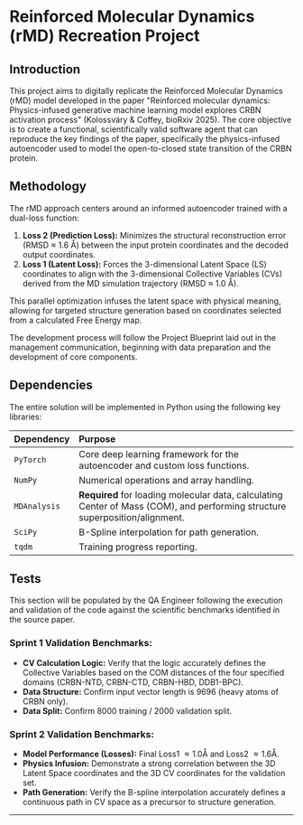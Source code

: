 # Reinforced Molecular Dynamics (rMD) Recreation Project

## Introduction

This project aims to digitally replicate the Reinforced Molecular Dynamics (rMD) model developed in the paper "Reinforced molecular dynamics: Physics-infused generative machine learning model explores CRBN activation process" (Kolossváry & Coffey, bioRxiv 2025). The core objective is to create a functional, scientifically valid software agent that can reproduce the key findings of the paper, specifically the physics-infused autoencoder used to model the open-to-closed state transition of the CRBN protein.

## Methodology

The rMD approach centers around an informed autoencoder trained with a dual-loss function:

1.  **Loss 2 (Prediction Loss):** Minimizes the structural reconstruction error (RMSD ≈ 1.6 Å) between the input protein coordinates and the decoded output coordinates.
2.  **Loss 1 (Latent Loss):** Forces the 3-dimensional Latent Space (LS) coordinates to align with the 3-dimensional Collective Variables (CVs) derived from the MD simulation trajectory (RMSD ≈ 1.0 Å).

This parallel optimization infuses the latent space with physical meaning, allowing for targeted structure generation based on coordinates selected from a calculated Free Energy map.

The development process will follow the Project Blueprint laid out in the management communication, beginning with data preparation and the development of core components.

## Dependencies

The entire solution will be implemented in Python using the following key libraries:

| Dependency | Purpose |
| :--- | :--- |
| `PyTorch` | Core deep learning framework for the autoencoder and custom loss functions. |
| `NumPy` | Numerical operations and array handling. |
| `MDAnalysis` | **Required** for loading molecular data, calculating Center of Mass (COM), and performing structure superposition/alignment. |
| `SciPy` | B-Spline interpolation for path generation. |
| `tqdm` | Training progress reporting. |

## Tests

This section will be populated by the QA Engineer following the execution and validation of the code against the scientific benchmarks identified in the source paper.

### Sprint 1 Validation Benchmarks:

*   **CV Calculation Logic:** Verify that the logic accurately defines the Collective Variables based on the COM distances of the four specified domains (CRBN-NTD, CRBN-CTD, CRBN-HBD, DDB1-BPC).
*   **Data Structure:** Confirm input vector length is 9696 (heavy atoms of CRBN only).
*   **Data Split:** Confirm 8000 training / 2000 validation split.

### Sprint 2 Validation Benchmarks:

*   **Model Performance (Losses):** Final Loss1 $\approx 1.0 \text{\AA}$ and Loss2 $\approx 1.6 \text{\AA}$.
*   **Physics Infusion:** Demonstrate a strong correlation between the 3D Latent Space coordinates and the 3D CV coordinates for the validation set.
*   **Path Generation:** Verify the B-spline interpolation accurately defines a continuous path in CV space as a precursor to structure generation.

---